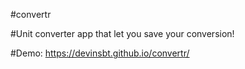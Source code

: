 #convertr

#Unit converter app that let you save your conversion!

#Demo: https://devinsbt.github.io/convertr/
